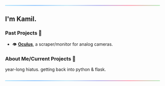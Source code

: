 ![line](https://github.com/DPM97/DPM97/blob/master/line.gif)
## I'm Kamil.

### Past Projects 🎨
- 👁️ **[Oculus](https://github.com/k9mil/oculus)**, a scraper/monitor for analog cameras.

### About Me/Current Projects 🎯
year-long hiatus. getting back into python & flask.

![line](https://github.com/DPM97/DPM97/blob/master/line.gif)
